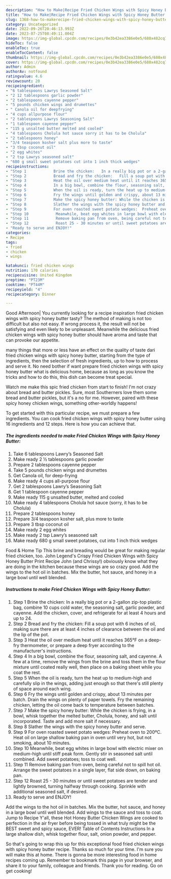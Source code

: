 ```yaml
---
description: "How to Make|Recipe Fried Chicken Wings with Spicy Honey Butter {That is Special"
title: "How to Make|Recipe Fried Chicken Wings with Spicy Honey Butter {That is Special"
slug: 1368-how-to-makerecipe-fried-chicken-wings-with-spicy-honey-butter-that-is-special
category: Uncategorized
date: 2022-09-26T20:46:13.993Z
date: 2023-07-25T08:49:11.004Z
image: https://img-global.cpcdn.com/recipes/0e3b42ea3386e0e5/680x482cq70/fried-chicken-wings-with-spicy-honey-butter-recipe-main-photo.jpg
hideToc: false
enableToc: true
enableTocContent: false
thumbnail: https://img-global.cpcdn.com/recipes/0e3b42ea3386e0e5/680x482cq70/fried-chicken-wings-with-spicy-honey-butter-recipe-main-photo.jpg
cover: https://img-global.cpcdn.com/recipes/0e3b42ea3386e0e5/680x482cq70/fried-chicken-wings-with-spicy-honey-butter-recipe-main-photo.jpg
author: Admin
authorAv: notfound
ratingvalue: 4.6
reviewcount: 20
recipeingredient:
- "6 tablespoons Lawrys Seasoned Salt"
- "2 12 tablespoons garlic powder"
- "2 tablespoons cayenne pepper"
- "5 pounds chicken wings and drumettes"
- " Canola oil for deepfrying"
- "4 cups allpurpose flour"
- "2 tablespoons Lawrys Seasoning Salt"
- "1 tablespoon cayenne pepper"
- "115 g unsalted butter melted and cooled"
- "4 tablespoons Cholula hot sauce sorry it has to be Cholula"
- "2 tablespoons honey"
- "3/4 teaspoon kosher salt plus more to taste"
- "3 tbsp coconut oil"
- "2 egg whites"
- "2 tsp Lawrys seasoned salt"
- "680 g small sweet potatoes cut into 1 inch thick wedges"
recipeinstructions:
- "Step 1            Brine the chicken:   In a really big pot or a 2-gallon zip-top plastic bag, combine 10 cups cold water, the seasoning salt, garlic powder, and cayenne. Add the chicken, cover, and refrigerate for at least 4 hours and up to 24."
- "Step 2            Bread and fry the chicken:   Fill a soup pot with 6 inches of oil, making sure there are at least 4 inches of clearance between the oil and the lip of the pot."
- "Step 3            Heat the oil over medium heat until it reaches 365°F on a deep-fry thermometer, or prepare a deep fryer according to the manufacturer&#39;s instructions."
- "Step 4            In a big bowl, combine the flour, seasoning salt, and cayenne. A few at a time, remove the wings from the brine and toss them in the flour mixture until coated really well, then place on a baking sheet while you coat the rest."
- "Step 5            When the oil is ready, turn the heat up to medium-high and carefully slip in the wings, adding just enough so that there&#39;s still plenty of space around each wing."
- "Step 6            Fry the wings until golden and crispy, about 13 minutes per batch. Drain the wings on plenty of paper towels. Fry the remaining chicken, letting the oil come back to temperature between batches."
- "Step 7            Make the spicy honey butter: While the chicken is frying, in a bowl, whisk together the melted butter, Cholula, honey, and salt until incorporated. Taste and add more salt if necessary."
- "Step 8            Slather the wings with the spicy honey butter and serve."
- "Step 9            For oven roasted sweet potato wedges:  Preheat oven to 200ºC.  Heat oil on large shallow baking pan in oven until very hot, but not smoking, about 10 minutes."
- "Step 10            Meanwhile, beat egg whites in large bowl with electric mixer on medium-high until stiff peak form. Gently stir in seasoned salt until combined. Add sweet potatoes; toss to coat well."
- "Step 11            Remove baking pan from oven, being careful not to spill hot oil. Arrange the sweet potatoes in a single layer, flat side down, on baking pan."
- "Step 12            Roast 25 - 30 minutes or until sweet potatoes are tender and lightly browned, turning halfway through cooking. Sprinkle with additional seasoned salt, if desired."
- "Ready to serve and ENJOY!"
categories:
- Recipe
tags:
- fried
- chicken
- wings

katakunci: fried chicken wings 
nutrition: 170 calories
recipecuisine: United Kingdom
preptime: "PT23M"
cooktime: "PT44M"
recipeyield: "4"
recipecategory: Dinner

---
```



Good Afternoon| You currently looking for a recipe inspiration fried chicken wings with spicy honey butter tasty? The method of making is not too difficult but also not easy. If wrong process it, the result will not be satisfying and even likely to be unpleasant. Meanwhile the delicious fried chicken wings with spicy honey butter should have aroma and taste that can provoke our appetite.






many things that more or less have an effect on the quality of taste dari fried chicken wings with spicy honey butter, starting from the type of ingredients, then the selection of fresh ingredients, up to how to process and serve it. No need bother if want prepare fried chicken wings with spicy honey butter what is delicious home, because as long as you know the tricks and how to do this, this dish can become treat  special.


Watch me make this spic fried chicken from start to finish! I&#39;m not crazy about bread and butter pickles. Sure, most Southerners love them some bread and butter pickles, but it&#39;s a no for me. However, paired with these spicy honey chicken wings, something other-worldly happens!


To get started with this particular recipe, we must prepare a few ingredients. You can cook fried chicken wings with spicy honey butter using 16 ingredients and 12 steps. Here is how you can achieve that.

<!--inarticleads1-->

##### The ingredients needed to make Fried Chicken Wings with Spicy Honey Butter:

1. Take 6 tablespoons Lawry’s Seasoned Salt
1. Make ready 2 1⁄2 tablespoons garlic powder
1. Prepare 2 tablespoons cayenne pepper
1. Take 5 pounds chicken wings and drumettes
1. Get  Canola oil, for deep-frying
1. Make ready 4 cups all-purpose flour
1. Get 2 tablespoons Lawry’s Seasoning Salt
1. Get 1 tablespoon cayenne pepper
1. Make ready 115 g unsalted butter, melted and cooled
1. Make ready 4 tablespoons Cholula hot sauce (sorry, it has to be Cholula)
1. Prepare 2 tablespoons honey
1. Prepare 3/4 teaspoon kosher salt, plus more to taste
1. Prepare 3 tbsp coconut oil
1. Make ready 2 egg whites
1. Make ready 2 tsp Lawry’s seasoned salt
1. Make ready 680 g small sweet potatoes, cut into 1 inch thick wedges


Food &amp; Home Tip This brine and breading would be great for making regular fried chicken, too. John Legend&#39;s Crispy Fried Chicken Wings with Spicy Honey Butter Print Recipe John (and Chrissy!) obviously know what they are doing in the kitchen because these wings are so crazy good. Add the wings to the hot oil in batches. Mix the butter, hot sauce, and honey in a large bowl until well blended. 

<!--inarticleads2-->

##### Instructions to make Fried Chicken Wings with Spicy Honey Butter:

1. Step 1            Brine the chicken:   In a really big pot or a 2-gallon zip-top plastic bag, combine 10 cups cold water, the seasoning salt, garlic powder, and cayenne. Add the chicken, cover, and refrigerate for at least 4 hours and up to 24.
1. Step 2            Bread and fry the chicken:   Fill a soup pot with 6 inches of oil, making sure there are at least 4 inches of clearance between the oil and the lip of the pot.
1. Step 3            Heat the oil over medium heat until it reaches 365°F on a deep-fry thermometer, or prepare a deep fryer according to the manufacturer&#39;s instructions.
1. Step 4            In a big bowl, combine the flour, seasoning salt, and cayenne. A few at a time, remove the wings from the brine and toss them in the flour mixture until coated really well, then place on a baking sheet while you coat the rest.
1. Step 5            When the oil is ready, turn the heat up to medium-high and carefully slip in the wings, adding just enough so that there&#39;s still plenty of space around each wing.
1. Step 6            Fry the wings until golden and crispy, about 13 minutes per batch. Drain the wings on plenty of paper towels. Fry the remaining chicken, letting the oil come back to temperature between batches.
1. Step 7            Make the spicy honey butter: While the chicken is frying, in a bowl, whisk together the melted butter, Cholula, honey, and salt until incorporated. Taste and add more salt if necessary.
1. Step 8            Slather the wings with the spicy honey butter and serve.
1. Step 9            For oven roasted sweet potato wedges:  Preheat oven to 200ºC.  Heat oil on large shallow baking pan in oven until very hot, but not smoking, about 10 minutes.
1. Step 10            Meanwhile, beat egg whites in large bowl with electric mixer on medium-high until stiff peak form. Gently stir in seasoned salt until combined. Add sweet potatoes; toss to coat well.
1. Step 11            Remove baking pan from oven, being careful not to spill hot oil. Arrange the sweet potatoes in a single layer, flat side down, on baking pan.
1. Step 12            Roast 25 - 30 minutes or until sweet potatoes are tender and lightly browned, turning halfway through cooking. Sprinkle with additional seasoned salt, if desired.
1. Ready to serve and ENJOY!

Add the wings to the hot oil in batches. Mix the butter, hot sauce, and honey in a large bowl until well blended. Add wings to the sauce and toss to coat. Jump to Recipe Y&#39;all, these Hot Honey Butter Chicken Wings are cooked to perfection in the air fryer before being tossed in what truly might be the BEST sweet and spicy sauce, EVER! Table of Contents Instructions In a large shallow dish, whisk together flour, salt, onion powder, and pepper. 

So that's going to wrap this up for this exceptional food fried chicken wings with spicy honey butter recipe. Thanks so much for your time. I'm sure you will make this at home. There is gonna be more interesting food in home recipes coming up. Remember to bookmark this page in your browser, and share it to your family, colleague and friends. Thank you for reading. Go on get cooking!
